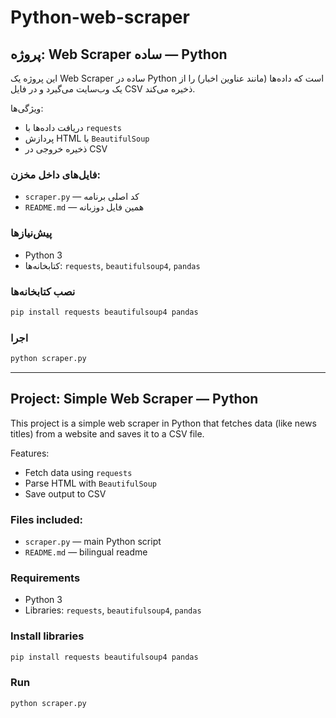 # Python-web-scraper

## پروژه: Web Scraper ساده — Python

این پروژه یک Web Scraper ساده در Python است که داده‌ها (مانند عناوین اخبار) را از یک وب‌سایت می‌گیرد و در فایل CSV ذخیره می‌کند.

ویژگی‌ها:
- دریافت داده‌ها با `requests`
- پردازش HTML با `BeautifulSoup`
- ذخیره خروجی در CSV

### فایل‌های داخل مخزن:
- `scraper.py` — کد اصلی برنامه
- `README.md` — همین فایل دوزبانه

### پیش‌نیازها
- Python 3
- کتابخانه‌ها: `requests`, `beautifulsoup4`, `pandas`

### نصب کتابخانه‌ها
```bash
pip install requests beautifulsoup4 pandas
```

### اجرا
```bash
python scraper.py
```

---

## Project: Simple Web Scraper — Python

This project is a simple web scraper in Python that fetches data (like news titles) from a website and saves it to a CSV file.

Features:
- Fetch data using `requests`
- Parse HTML with `BeautifulSoup`
- Save output to CSV

### Files included:
- `scraper.py` — main Python script
- `README.md` — bilingual readme

### Requirements
- Python 3
- Libraries: `requests`, `beautifulsoup4`, `pandas`

### Install libraries
```bash
pip install requests beautifulsoup4 pandas
```

### Run
```bash
python scraper.py
```
